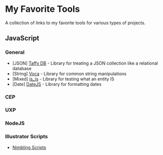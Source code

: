 # My Favorite Tools

A collection of links to my favorite tools for various types of projects.

## JavaScript

### General

* [JSON]    [Taffy DB](https://taffydb.com) - Library for treating a JSON collection like a relational database
* [String]  [Voca](https://vocajs.com/) - Library for common string manipulations
* [Mixed]   [is_js](https://is.js.org/) - Library for testing what an entity IS
* [Date]    [DateJS](https://github.com/datejs/Datejs) - Library for formatting dates

### CEP

### UXP

### NodeJS

### Illustrator Scripts

* [Nimbling Scripts](https://github.com/nimbling/Nimbling_Scripts/blob/master/README.md#alignment-scripts)
